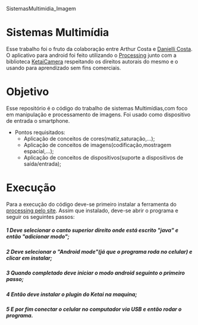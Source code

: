 SistemasMultimidia_Imagem

# Sistemas Multimídia

Esse trabalho foi o fruto da colaboração entre Arthur Costa e [Danielli Costa](https://github.com/daniellic9).
O aplicativo para android foi feito utilizando o [Processing](https://processing.org/) junto com a biblioteca [KetaiCamera](http://ketai.org/reference/camera/ketaicamera/) respeitando os direitos autorais do mesmo e o usando para aprendizado sem fins comerciais.

# Objetivo 
Esse repositório é o código do trabalho de sistemas Multimídias,com foco em
manipulação e processamento de imagens. Foi usado como dispositivo de entrada o
smartphone.
- Pontos requisitados:
  * Aplicação de conceitos de cores(matiz,saturação,...);
  * Aplicação de conceitos de imagens(codificação,mostragem espacial,...);
  * Aplicação de conceitos de dispositivos(suporte a dispositivos de saída/entrada);

# Execução
Para a execução do código deve-se primeiro instalar a ferramenta do [processing pelo site](https://processing.org/download/).
Assim que instalado, deve-se abrir o programa e seguir os seguintes passos:
 ##### 1 Deve selecionar o canto superior direito onde está escrito "java" e então "adicionar modo";
 ##### 2 Deve selecionar o "Android mode"(já que o programa roda no celular) e clicar em instalar;
 ##### 3 Quando completado deve iniciar o modo android seguinto o primeiro passo;
 ##### 4 Então deve instalar o plugin do Ketai na maquina;
 ##### 5 E por fim conectar o celular no computador via USB e então rodar o programa.
 
 




